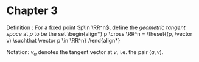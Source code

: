 # Chapter 3

Definition
: For a fixed point $p\in \RR^n$, define the *geometric tangent space* at $p$ to be the set
  \begin{align*}
  p \cross \RR^n = \theset{(p, \vector v) \suchthat \vector p \in \RR^n}
  .\end{align*}

Notation: $v_a$ denotes the tangent vector at $v$, i.e. the pair $(a, v)$.
